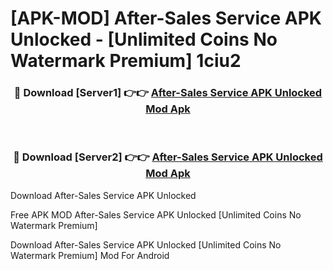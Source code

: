 # [APK-MOD] After-Sales Service APK Unlocked - [Unlimited Coins No Watermark Premium] 1ciu2



<div align="center">
<h3>🔴 Download [Server1] 👉👉 <a href="https://momento.my/?title=After-Sales_Service_APK_Unlocked">After-Sales Service APK Unlocked Mod Apk</a></h3><br>

<h3>🔴 Download [Server2] 👉👉 <a href="https://momento.my/?title=After-Sales_Service_APK_Unlocked">After-Sales Service APK Unlocked Mod Apk</a></h3>
</div>



Download After-Sales Service APK Unlocked 

Free APK MOD After-Sales Service APK Unlocked [Unlimited Coins No Watermark Premium]

Download After-Sales Service APK Unlocked [Unlimited Coins No Watermark Premium] Mod For Android
